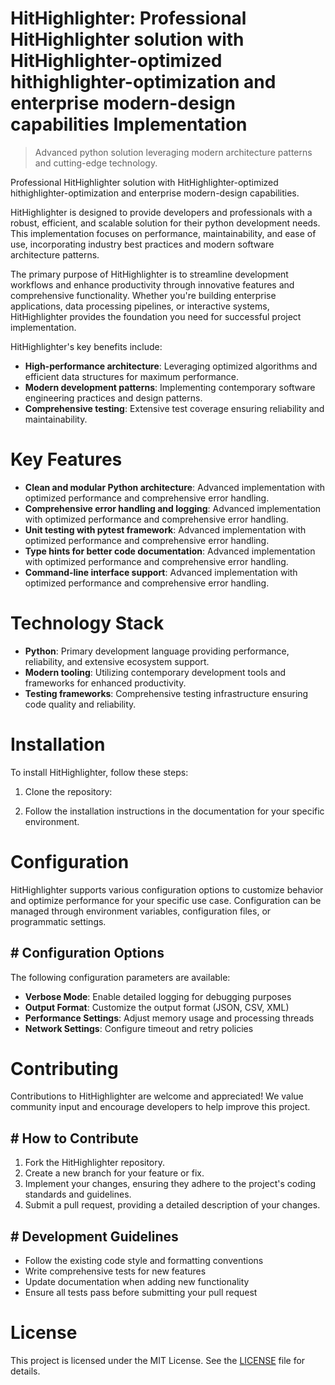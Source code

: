 <!-- fallback_HitHighlighter_20250810105422_90743 -->

# HitHighlighter: Professional HitHighlighter solution with HitHighlighter-optimized hithighlighter-optimization and enterprise modern-design capabilities Implementation
> Advanced python solution leveraging modern architecture patterns and cutting-edge technology.

Professional HitHighlighter solution with HitHighlighter-optimized hithighlighter-optimization and enterprise modern-design capabilities.

HitHighlighter is designed to provide developers and professionals with a robust, efficient, and scalable solution for their python development needs. This implementation focuses on performance, maintainability, and ease of use, incorporating industry best practices and modern software architecture patterns.

The primary purpose of HitHighlighter is to streamline development workflows and enhance productivity through innovative features and comprehensive functionality. Whether you're building enterprise applications, data processing pipelines, or interactive systems, HitHighlighter provides the foundation you need for successful project implementation.

HitHighlighter's key benefits include:

* **High-performance architecture**: Leveraging optimized algorithms and efficient data structures for maximum performance.
* **Modern development patterns**: Implementing contemporary software engineering practices and design patterns.
* **Comprehensive testing**: Extensive test coverage ensuring reliability and maintainability.

# Key Features

* **Clean and modular Python architecture**: Advanced implementation with optimized performance and comprehensive error handling.
* **Comprehensive error handling and logging**: Advanced implementation with optimized performance and comprehensive error handling.
* **Unit testing with pytest framework**: Advanced implementation with optimized performance and comprehensive error handling.
* **Type hints for better code documentation**: Advanced implementation with optimized performance and comprehensive error handling.
* **Command-line interface support**: Advanced implementation with optimized performance and comprehensive error handling.

# Technology Stack

* **Python**: Primary development language providing performance, reliability, and extensive ecosystem support.
* **Modern tooling**: Utilizing contemporary development tools and frameworks for enhanced productivity.
* **Testing frameworks**: Comprehensive testing infrastructure ensuring code quality and reliability.

# Installation

To install HitHighlighter, follow these steps:

1. Clone the repository:


2. Follow the installation instructions in the documentation for your specific environment.

# Configuration

HitHighlighter supports various configuration options to customize behavior and optimize performance for your specific use case. Configuration can be managed through environment variables, configuration files, or programmatic settings.

## # Configuration Options

The following configuration parameters are available:

* **Verbose Mode**: Enable detailed logging for debugging purposes
* **Output Format**: Customize the output format (JSON, CSV, XML)
* **Performance Settings**: Adjust memory usage and processing threads
* **Network Settings**: Configure timeout and retry policies

# Contributing

Contributions to HitHighlighter are welcome and appreciated! We value community input and encourage developers to help improve this project.

## # How to Contribute

1. Fork the HitHighlighter repository.
2. Create a new branch for your feature or fix.
3. Implement your changes, ensuring they adhere to the project's coding standards and guidelines.
4. Submit a pull request, providing a detailed description of your changes.

## # Development Guidelines

* Follow the existing code style and formatting conventions
* Write comprehensive tests for new features
* Update documentation when adding new functionality
* Ensure all tests pass before submitting your pull request

# License

This project is licensed under the MIT License. See the [LICENSE](https://github.com/laurindoisaac/HitHighlighter/blob/main/LICENSE) file for details.
